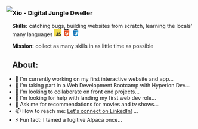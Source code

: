 <code><img align="left" height="150" src="https://user-images.githubusercontent.com/121332639/216389850-a8b5d80b-271c-4701-9da9-35202a428b5b.JPG"></code>

### Xio - Digital Jungle Dweller

**Skills:** catching bugs, building websites from scratch, learning the locals' many languages <code><img height="20" src="https://raw.githubusercontent.com/github/explore/80688e429a7d4ef2fca1e82350fe8e3517d3494d/topics/javascript/javascript.png"></code>
<code><img height="20" src="https://raw.githubusercontent.com/github/explore/80688e429a7d4ef2fca1e82350fe8e3517d3494d/topics/html/html.png"></code>
<code><img height="20" src="https://raw.githubusercontent.com/github/explore/80688e429a7d4ef2fca1e82350fe8e3517d3494d/topics/css/css.png"></code>

**Mission:** collect as many skills in as little time as possible

## About: 

- 🔭 I’m currently working on my first interactive website and app...
- 🌱 I’m taking part in a Web Development Bootcamp with Hyperion Dev...
- 👯 I’m looking to collaborate on front end projects...
- 🤔 I’m looking for help with landing my first web dev role...
- 💬 Ask me for recommendations for movies and tv shows...
- 📫 How to reach me: <a href="https://www.linkedin.com/in/xio-a-078a1724b/"> Let's connect on LinkedIn!</a>  ...
- ⚡ Fun fact: I tamed a fugitive Alpaca once...



